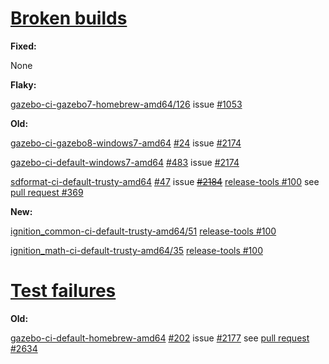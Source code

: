# [Broken builds](http://build.osrfoundation.org/view/BuildCopFail/)

**Fixed:**

None

**Flaky:**

[gazebo-ci-gazebo7-homebrew-amd64/126](http://build.osrfoundation.org/view/main/view/BuildCopTests/job/gazebo-ci-gazebo7-homebrew-amd64/126/consoleFull) issue [#1053](https://bitbucket.org/osrf/gazebo/issues/1053/flaky-test-failure)

**Old:**

[gazebo-ci-gazebo8-windows7-amd64](http://build.osrfoundation.org/view/main/view/BuildCopFail/job/gazebo-ci-gazebo8-windows7-amd64) [#24](http://build.osrfoundation.org/view/main/view/BuildCopFail/job/gazebo-ci-gazebo8-windows7-amd64/24/) issue [#2174](https://bitbucket.org/osrf/gazebo/issues/2174/build-cop-windows-build-broken-cannot-find)

[gazebo-ci-default-windows7-amd64](http://build.osrfoundation.org/view/main/view/BuildCopFail/job/gazebo-ci-default-windows7-amd64/) [#483](http://build.osrfoundation.org/view/main/view/BuildCopFail/job/gazebo-ci-default-windows7-amd64/483/) issue [#2174](https://bitbucket.org/osrf/gazebo/issues/2174/build-cop-windows-build-broken-cannot-find)

[sdformat-ci-default-trusty-amd64](http://build.osrfoundation.org/view/main/view/BuildCopTests/job/sdformat-ci-default-trusty-amd64/) [#47](http://build.osrfoundation.org/view/main/view/BuildCopTests/job/sdformat-ci-default-trusty-amd64/47/) issue ~~[#2184](https://bitbucket.org/osrf/gazebo/issues/2184)~~ [release-tools #100](https://bitbucket.org/osrf/release-tools/issues/100/build-cop-sdformat-trusty-failed-to-fetch) see [pull request #369](https://bitbucket.org/osrf/release-tools/pull-requests/369/squashed-layers-packages-are-installed/diff)

**New:**

[ignition_common-ci-default-trusty-amd64/51](http://build.osrfoundation.org/view/main/view/BuildCopFail/job/ignition_common-ci-default-trusty-amd64/51/) [release-tools #100](https://bitbucket.org/osrf/release-tools/issues/100/build-cop-sdformat-trusty-failed-to-fetch)

[ignition_math-ci-default-trusty-amd64/35](http://build.osrfoundation.org/view/main/view/BuildCopFail/job/ignition_math-ci-default-trusty-amd64/35/) [release-tools #100](https://bitbucket.org/osrf/release-tools/issues/100/build-cop-sdformat-trusty-failed-to-fetch)


# [Test failures](http://build.osrfoundation.org/view/BuildCopTests/)

**Old:**

[gazebo-ci-default-homebrew-amd64](http://build.osrfoundation.org/view/main/view/BuildCopFail/job/gazebo-ci-default-homebrew-amd64) [#202](http://build.osrfoundation.org/view/main/view/BuildCopFail/job/gazebo-ci-default-homebrew-amd64/202/) issue [#2177](https://bitbucket.org/osrf/gazebo/issues/2177) see [pull request #2634](https://bitbucket.org/osrf/gazebo/pull-requests/2634/fix-examples-compilation-2177)